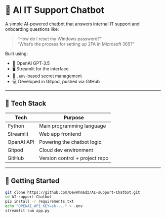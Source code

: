 # 🤖 AI IT Support Chatbot

A simple AI-powered chatbot that answers internal IT support and onboarding questions like:
> “How do I reset my Windows password?”  
> “What’s the process for setting up 2FA in Microsoft 365?”

Built using:
- 🧠 OpenAI GPT-3.5
- 🖥️ Streamlit for the interface
- 🔐 `.env`-based secret management
- 💻 Developed in Gitpod, pushed via GitHub

---

## 🔧 Tech Stack

| Tech       | Purpose                        |
|------------|--------------------------------|
| Python     | Main programming language      |
| Streamlit  | Web app frontend               |
| OpenAI API | Powering the chatbot logic     |
| Gitpod     | Cloud dev environment          |
| GitHub     | Version control + project repo |

---

## 🚀 Getting Started

```bash
git clone https://github.com/DevAhmadz/AI-support-Chatbot.git
cd AI-support-Chatbot
pip install -r requirements.txt
echo "OPENAI_API_KEY=sk-..." > .env
streamlit run app.py
